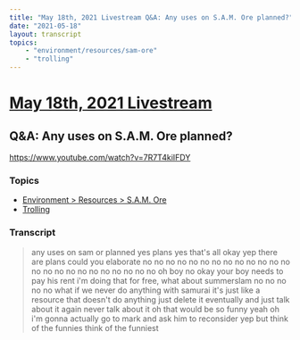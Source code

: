 ```yaml
---
title: "May 18th, 2021 Livestream Q&A: Any uses on S.A.M. Ore planned?"
date: "2021-05-18"
layout: transcript
topics:
    - "environment/resources/sam-ore"
    - "trolling"
---
```

# [May 18th, 2021 Livestream](../2021-05-18.md)
## Q&A: Any uses on S.A.M. Ore planned?
https://www.youtube.com/watch?v=7R7T4kiIFDY

### Topics
* [Environment > Resources > S.A.M. Ore](../topics/environment/resources/sam-ore.md)
* [Trolling](../topics/trolling.md)

### Transcript

> any uses on sam or planned yes plans yes that's all okay yep there are plans could you elaborate no no no no no no no no no no no no no no no no no no no no no no no no oh boy no okay your boy needs to pay his rent i'm doing that for free, what about summerslam no no no no no what if we never do anything with samurai it's just like a resource that doesn't do anything just delete it eventually and just talk about it again never talk about it oh that would be so funny yeah oh i'm gonna actually go to mark and ask him to reconsider yep but think of the funnies think of the funniest
